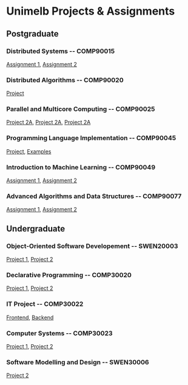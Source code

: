 # Unimelb Projects & Assignments
## Postgraduate
### Distributed Systems -- COMP90015
[Assignment 1][comp90015-ass1], [Assignment 2][comp90015-ass2]
### Distributed Algorithms -- COMP90020
[Project][comp90020-project]
### Parallel and Multicore Computing -- COMP90025
[Project 2A][comp90025-proj2a], [Project 2A][comp90025-proj2b], [Project 2A][comp90025-proj3]
### Programming Language Implementation -- COMP90045
[Project][comp90045-project], [Examples][roo-examples]
### Introduction to Machine Learning -- COMP90049
[Assignment 1][comp90049-ass1], [Assignment 2][comp90049-ass2]
### Advanced Algorithms and Data Structures -- COMP90077
[Assignment 1][comp90077-ass1], [Assignment 2][comp90077-ass2]

## Undergraduate
### Object-Oriented Software Developement -- SWEN20003
[Project 1][swen20003-project1], [Project 2][swen20003-project2]
### Declarative Programming -- COMP30020
[Project 1][comp30020-proj1], [Project 2][comp30020-proj2]
### IT Project -- COMP30022
[Frontend][comp30022-frontend], [Backend][comp30022-backend]
### Computer Systems -- COMP30023
[Project 1][comp30023-project1], [Project 2][comp30023-project2]
### Software Modelling and Design -- SWEN30006
[Project 2][swen30006-project2]

[comp90015-ass1]: https://www.github.com/jimbxb/comp90015-ass1/
[comp90015-ass2]: https://www.github.com/jimbxb/comp90015-ass2/
[comp90020-project]: https://www.github.com/jimbxb/comp90020-project/
[comp90025-proj3]: https://www.github.com/jimbxb/comp90025-proj3/
[comp90025-proj2b]: https://www.github.com/jimbxb/comp90025-proj2b/
[comp90025-proj2a]: https://www.github.com/jimbxb/comp90025-proj2a/
[comp90045-project]: https://www.github.com/jimbxb/comp90045-project/
[roo-examples]: https://www.github.com/jimbxb/roo-examples/
[comp90049-ass1]: https://www.github.com/jimbxb/comp90049-ass1/
[comp90049-ass2]: https://www.github.com/jimbxb/comp90049-ass2/
[comp90077-ass1]: https://www.github.com/jimbxb/comp90077-ass1/
[comp90077-ass2]: https://www.github.com/jimbxb/comp90077-ass2/
[swen20003-project2]: https://www.github.com/jimbxb/swen20003-project2/
[swen20003-project1]: https://www.github.com/jimbxb/swen20003-project1/
[comp30020-proj1]: https://www.github.com/jimbxb/comp30020-proj1/
[comp30020-proj2]: https://www.github.com/jimbxb/comp30020-proj2/
[comp30022-frontend]: https://www.github.com/jimbxb/comp30022-frontend/
[comp30022-backend]: https://www.github.com/jimbxb/comp30022-backend/
[comp30023-project1]: https://www.github.com/jimbxb/comp30023-project1/
[comp30023-project2]: https://www.github.com/jimbxb/comp30023-project2/
[swen30006-project2]: https://www.github.com/jimbxb/swen30006-project2/